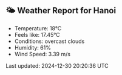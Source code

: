 <!-- WEATHER-START -->
## 🌤 Weather Report for Hanoi

- Temperature: 18°C
- Feels like: 17.45°C
- Conditions: overcast clouds
- Humidity: 61%
- Wind Speed: 3.39 m/s

Last updated: 2024-12-30 20:20:36 UTC
<!-- WEATHER-END -->
